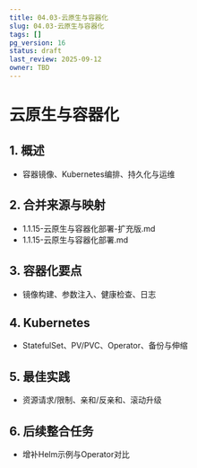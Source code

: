 ```yaml
---
title: 04.03-云原生与容器化
slug: 04.03-云原生与容器化
tags: []
pg_version: 16
status: draft
last_review: 2025-09-12
owner: TBD
---
```


# 云原生与容器化

## 1. 概述

- 容器镜像、Kubernetes编排、持久化与运维

## 2. 合并来源与映射

- 1.1.15-云原生与容器化部署-扩充版.md
- 1.1.15-云原生与容器化部署.md

## 3. 容器化要点

- 镜像构建、参数注入、健康检查、日志

## 4. Kubernetes

- StatefulSet、PV/PVC、Operator、备份与伸缩

## 5. 最佳实践

- 资源请求/限制、亲和/反亲和、滚动升级

## 6. 后续整合任务

- 增补Helm示例与Operator对比
